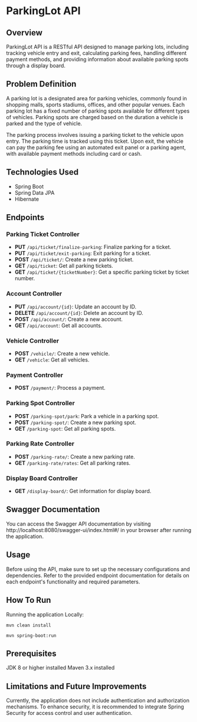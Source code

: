# ParkingLot API

## Overview

ParkingLot API is a RESTful API designed to manage parking lots, including tracking vehicle entry and exit, calculating parking fees, handling different payment methods, and providing information about available parking spots through a display board.

## Problem Definition

A parking lot is a designated area for parking vehicles, commonly found in shopping malls, sports stadiums, offices, and other popular venues. Each parking lot has a fixed number of parking spots available for different types of vehicles. Parking spots are charged based on the duration a vehicle is parked and the type of vehicle.

The parking process involves issuing a parking ticket to the vehicle upon entry. The parking time is tracked using this ticket. Upon exit, the vehicle can pay the parking fee using an automated exit panel or a parking agent, with available payment methods including card or cash.

## Technologies Used

- Spring Boot
- Spring Data JPA
- Hibernate

## Endpoints

### Parking Ticket Controller

- **PUT** `/api/ticket/finalize-parking`: Finalize parking for a ticket.
- **PUT** `/api/ticket/exit-parking`: Exit parking for a ticket.
- **POST** `/api/ticket/`: Create a new parking ticket.
- **GET** `/api/ticket`: Get all parking tickets.
- **GET** `/api/ticket/{ticketNumber}`: Get a specific parking ticket by ticket number.

### Account Controller

- **PUT** `/api/account/{id}`: Update an account by ID.
- **DELETE** `/api/account/{id}`: Delete an account by ID.
- **POST** `/api/account/`: Create a new account.
- **GET** `/api/account`: Get all accounts.

### Vehicle Controller

- **POST** `/vehicle/`: Create a new vehicle.
- **GET** `/vehicle`: Get all vehicles.

### Payment Controller

- **POST** `/payment/`: Process a payment.

### Parking Spot Controller

- **POST** `/parking-spot/park`: Park a vehicle in a parking spot.
- **POST** `/parking-spot/`: Create a new parking spot.
- **GET** `/parking-spot`: Get all parking spots.

### Parking Rate Controller

- **POST** `/parking-rate/`: Create a new parking rate.
- **GET** `/parking-rate/rates`: Get all parking rates.

### Display Board Controller

- **GET** `/display-board/`: Get information for display board.

## Swagger Documentation
You can access the Swagger API documentation by visiting http://localhost:8080/swagger-ui/index.html#/ in your browser after running the application.

## Usage
Before using the API, make sure to set up the necessary configurations and dependencies. Refer to the provided endpoint documentation for details on each endpoint's functionality and required parameters.

## How To Run
Running the application Locally:

`mvn clean install` 

`mvn spring-boot:run`

## Prerequisites
JDK 8 or higher installed
Maven 3.x installed

## Limitations and Future Improvements
Currently, the application does not include authentication and authorization mechanisms. To enhance security, it is recommended to integrate Spring Security for access control and user authentication.

